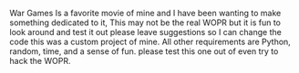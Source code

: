 War Games Is a favorite movie of mine and I have been wanting to make something dedicated to it, This may not be the real WOPR but it is fun to look around and test it out please leave suggestions so I can change the code this was a custom project of mine. All other requirements are Python, random, time, and a sense of fun. please test this one out of even try to hack the WOPR.
